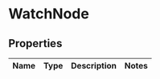 
# WatchNode

## Properties
Name | Type | Description | Notes
------------ | ------------- | ------------- | -------------



